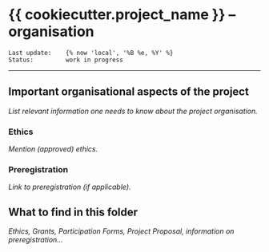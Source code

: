 # {{ cookiecutter.project_name }} – **organisation**

    Last update:    {% now 'local', '%B %e, %Y' %}
    Status:         work in progress

***

## Important organisational aspects of the project

*List relevant information one needs to know about the project organisation.*

### Ethics
*Mention (approved) ethics.*

### Preregistration
*Link to preregistration (if applicable).*

## What to find in this folder

*Ethics, Grants, Participation Forms, Project Proposal, information on preregistration...*
